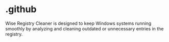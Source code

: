 # .github
Wise Registry Cleaner is designed to keep Windows systems running smoothly by analyzing and cleaning outdated or unnecessary entries in the registry.
